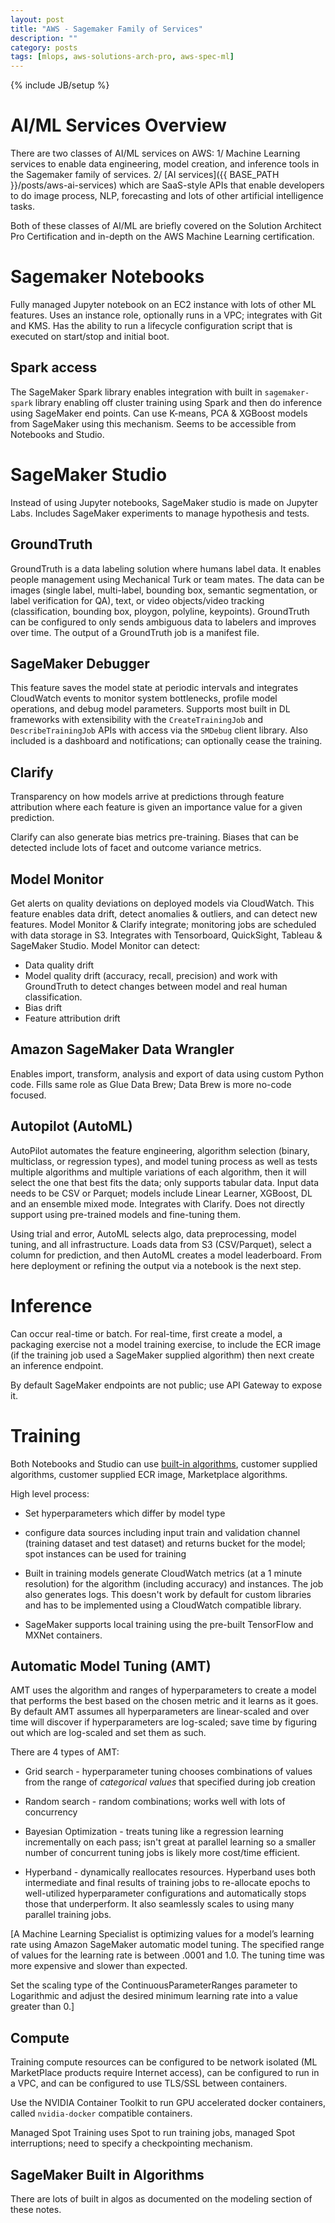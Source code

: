 ```yaml
---
layout: post
title: "AWS - Sagemaker Family of Services"
description: ""
category: posts
tags: [mlops, aws-solutions-arch-pro, aws-spec-ml]
---
```

{% include JB/setup %}

# AI/ML Services Overview
There are two classes of AI/ML services on AWS: 1/ Machine Learning services to enable data engineering, model creation, and inference tools in the Sagemaker family of services. 2/ [AI services]({{ BASE_PATH }}/posts/aws-ai-services) which are SaaS-style APIs that enable developers to do image process, NLP, forecasting and lots of other artificial intelligence tasks.

Both of these classes of AI/ML are briefly covered on the Solution Architect Pro Certification and in-depth on the AWS Machine Learning certification. 
    
# Sagemaker Notebooks
Fully managed Jupyter notebook on an EC2 instance with lots of other ML features. Uses an instance role, optionally runs in a VPC; integrates with Git and KMS. Has the ability to run a lifecycle configuration script that is executed on start/stop and initial boot.

## Spark access
The SageMaker Spark library enables integration with built in `sagemaker-spark` library enabling off cluster training using Spark and then do inference using SageMaker end points. Can use K-means, PCA &amp; XGBoost models from SageMaker using this mechanism. Seems to be accessible from Notebooks and Studio.

# SageMaker Studio
Instead of using Jupyter notebooks, SageMaker studio is made on Jupyter Labs. Includes SageMaker experiments to manage hypothesis and tests. 

## GroundTruth
GroundTruth is a data labeling solution where humans label data. It enables people management using Mechanical Turk or team mates. The data can be images (single label, multi-label, bounding box, semantic segmentation, or label verification for QA), text, or video objects/video tracking (classification, bounding box, ploygon, polyline, keypoints). GroundTruth can be configured to only sends ambiguous data to labelers and improves over time. The output of a GroundTruth job is a manifest file.

## SageMaker Debugger 
This feature saves the model state at periodic intervals and integrates CloudWatch events to monitor system bottlenecks, profile model operations, and debug model parameters. Supports most built in DL frameworks with extensibility with the `CreateTrainingJob` and `DescribeTrainingJob` APIs with access via the `SMDebug` client library. Also included is a dashboard and notifications; can optionally cease the training.

## Clarify
Transparency on how models arrive at predictions through feature attribution where each feature is given an importance value for a given prediction.

Clarify can also generate bias metrics pre-training. Biases that can be detected include lots of facet and outcome variance metrics. 

## Model Monitor
Get alerts on quality deviations on deployed models via CloudWatch. This feature enables data drift, detect anomalies &amp; outliers, and can detect new features. Model Monitor &amp; Clarify integrate; monitoring jobs are scheduled with data storage in S3. Integrates with Tensorboard, QuickSight, Tableau &amp; SageMaker Studio. Model Monitor can detect:
- Data quality drift
- Model quality drift (accuracy, recall, precision) and work with GroundTruth to detect changes between model and real human classification.
- Bias drift
- Feature attribution drift

## Amazon SageMaker Data Wrangler
Enables import, transform, analysis and export of data using custom Python code. Fills same role as Glue Data Brew; Data Brew is more no-code focused.

## Autopilot (AutoML)
AutoPilot automates the feature engineering, algorithm selection (binary, multiclass, or regression types), and model tuning process as well as tests multiple algorithms and multiple variations of each algorithm, then it will select the one that best fits the data; only supports tabular data. Input data needs to be CSV or Parquet; models include Linear Learner, XGBoost, DL and an ensemble mixed mode. Integrates with Clarify. Does not directly support using pre-trained models and fine-tuning them.

Using trial and error, AutoML selects algo, data preprocessing, model tuning, and all infrastructure. Loads data from S3 (CSV/Parquet), select a column for prediction, and then AutoML creates a model leaderboard. From here deployment or refining the output via a notebook is the next step.

# Inference
Can occur real-time or batch. For real-time, first create a model, a packaging exercise not a model training exercise, to include the ECR image (if the training job used a SageMaker supplied algorithm) then next create an inference endpoint.

By default SageMaker endpoints are not public; use API Gateway to expose it.

# Training
Both Notebooks and Studio can use [built-in algorithms](https://docs.aws.amazon.com/sagemaker/latest/dg/algos.html), customer supplied algorithms, customer supplied ECR image, Marketplace algorithms.

High level process: 
- Set hyperparameters which differ by model type

- configure data sources including input train and validation channel (training dataset and test dataset) and returns bucket for the model; spot instances can be used for training

- Built in training models generate CloudWatch metrics (at a 1 minute resolution) for the algorithm (including accuracy) and instances. The job also generates logs. This doesn't work by default for custom libraries and has to be implemented using a CloudWatch compatible library.

- SageMaker supports local training using the pre-built TensorFlow and MXNet containers. 

## Automatic Model Tuning (AMT)
AMT uses the algorithm and ranges of hyperparameters to create a model that performs the best based on the chosen metric and it learns as it goes. By default AMT assumes all hyperparameters are linear-scaled and over time will discover if hyperparameters are log-scaled; save time by figuring out which are log-scaled and set them as such.

There are 4 types of AMT:

- Grid search - hyperparameter tuning chooses combinations of values from the range of *categorical values* that specified during job creation
- Random search - random combinations; works well with lots of concurrency
- Bayesian Optimization - treats tuning like a regression learning incrementally on each pass; isn't great at parallel learning so a smaller number of concurrent tuning jobs is likely more cost/time efficient.  

- Hyperband - dynamically reallocates resources. Hyperband uses both intermediate and final results of training jobs to re-allocate epochs to well-utilized hyperparameter configurations and automatically stops those that underperform. It also seamlessly scales to using many parallel training jobs.

[A Machine Learning Specialist is optimizing values for a model’s learning rate using Amazon SageMaker automatic model tuning. The specified range of values for the learning rate is between .0001 and 1.0. The tuning time was more expensive and slower than expected.
    
Set the scaling type of the ContinuousParameterRanges parameter to Logarithmic and adjust the desired minimum learning rate into a value greater than 0.]

## Compute
Training compute resources can be configured to be network isolated (ML MarketPlace products require Internet access), can be configured to run in a VPC, and can be configured to use TLS/SSL between containers.

Use the NVIDIA Container Toolkit to run GPU accelerated docker containers, called `nvidia-docker` compatible containers.

Managed Spot Training uses Spot to run training jobs, managed Spot interruptions; need to specify a checkpointing mechanism.

## SageMaker Built in Algorithms
There are lots of built in algos as documented on the modeling section of these notes.



